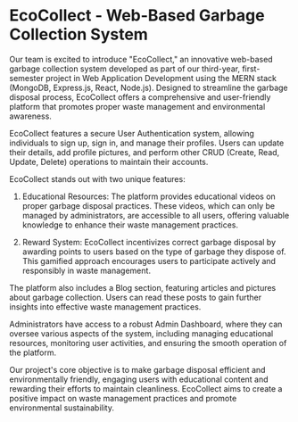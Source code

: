 # EcoCollect - Web-Based Garbage Collection System

Our team is excited to introduce "EcoCollect," an innovative web-based garbage collection system developed as part of our third-year, first-semester project in Web Application Development using the MERN stack (MongoDB, Express.js, React, Node.js). Designed to streamline the garbage disposal process, EcoCollect offers a comprehensive and user-friendly platform that promotes proper waste management and environmental awareness.

EcoCollect features a secure User Authentication system, allowing individuals to sign up, sign in, and manage their profiles. Users can update their details, add profile pictures, and perform other CRUD (Create, Read, Update, Delete) operations to maintain their accounts.

EcoCollect stands out with two unique features:

  1. Educational Resources: The platform provides educational videos on proper garbage disposal practices. These videos, which can only be managed by administrators, are accessible to all users, offering 
    valuable knowledge to enhance their waste management practices.

  2. Reward System: EcoCollect incentivizes correct garbage disposal by awarding points to users based on the type of garbage they dispose of. This gamified approach encourages users to participate actively 
     and responsibly in waste management.

The platform also includes a Blog section, featuring articles and pictures about garbage collection. Users can read these posts to gain further insights into effective waste management practices.

Administrators have access to a robust Admin Dashboard, where they can oversee various aspects of the system, including managing educational resources, monitoring user activities, and ensuring the smooth operation of the platform.

Our project's core objective is to make garbage disposal efficient and environmentally friendly, engaging users with educational content and rewarding their efforts to maintain cleanliness. EcoCollect aims to create a positive impact on waste management practices and promote environmental sustainability.
